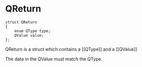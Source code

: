 # QReturn

    struct QReturn
    {
        enum QType type;
        QValue value;
    };

QReturn is a struct which contains a [[QType]] and a [[QValue]]

The data in the QValue must match the QType.